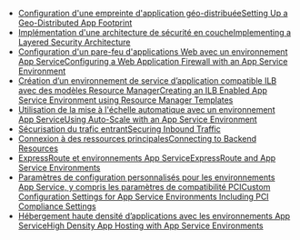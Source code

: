 * [<span data-ttu-id="21aa3-101">Configuration d'une empreinte d'application géo-distribuée</span><span class="sxs-lookup"><span data-stu-id="21aa3-101">Setting Up a Geo-Distributed App Footprint</span></span>](../articles/app-service-web/app-service-app-service-environment-geo-distributed-scale.md)
* [<span data-ttu-id="21aa3-102">Implémentation d'une architecture de sécurité en couche</span><span class="sxs-lookup"><span data-stu-id="21aa3-102">Implementing a Layered Security Architecture</span></span>](../articles/app-service-web/app-service-app-service-environment-layered-security.md) 
* [<span data-ttu-id="21aa3-103">Configuration d'un pare-feu d'applications Web avec un environnement App Service</span><span class="sxs-lookup"><span data-stu-id="21aa3-103">Configuring a Web Application Firewall with an App Service Environment</span></span>](../articles/app-service-web/app-service-app-service-environment-web-application-firewall.md)
* [<span data-ttu-id="21aa3-104">Création d’un environnement de service d’application compatible ILB avec des modèles Resource Manager</span><span class="sxs-lookup"><span data-stu-id="21aa3-104">Creating an ILB Enabled App Service Environment using Resource Manager Templates</span></span>](../articles/app-service-web/app-service-app-service-environment-create-ilb-ase-resourcemanager.md)
* [<span data-ttu-id="21aa3-105">Utilisation de la mise à l'échelle automatique avec un environnement App Service</span><span class="sxs-lookup"><span data-stu-id="21aa3-105">Using Auto-Scale with an App Service Environment</span></span>](../articles/app-service/app-service-environment-auto-scale.md)
* [<span data-ttu-id="21aa3-106">Sécurisation du trafic entrant</span><span class="sxs-lookup"><span data-stu-id="21aa3-106">Securing Inbound Traffic</span></span>](../articles/app-service-web/app-service-app-service-environment-control-inbound-traffic.md)
* [<span data-ttu-id="21aa3-107">Connexion à des ressources principales</span><span class="sxs-lookup"><span data-stu-id="21aa3-107">Connecting to Backend Resources</span></span>](../articles/app-service-web/app-service-app-service-environment-securely-connecting-to-backend-resources.md)
* [<span data-ttu-id="21aa3-108">ExpressRoute et environnements App Service</span><span class="sxs-lookup"><span data-stu-id="21aa3-108">ExpressRoute and App Service Environments</span></span>](../articles/app-service-web/app-service-app-service-environment-network-configuration-expressroute.md)
* [<span data-ttu-id="21aa3-109">Paramètres de configuration personnalisés pour les environnements App Service, y compris les paramètres de compatibilité PCI</span><span class="sxs-lookup"><span data-stu-id="21aa3-109">Custom Configuration Settings for App Service Environments Including PCI Compliance Settings</span></span>](../articles/app-service-web/app-service-app-service-environment-custom-settings.md)
* [<span data-ttu-id="21aa3-110">Hébergement haute densité d’applications avec les environnements App Service</span><span class="sxs-lookup"><span data-stu-id="21aa3-110">High Density App Hosting with App Service Environments</span></span>](../articles/app-service/app-service-high-density-hosting.md#recommended-configuration-for-high-density-hosting)


